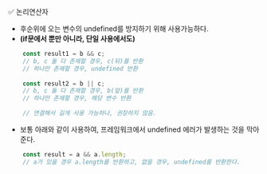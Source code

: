 ✅ 논리연산자
* 후순위에 오는 변수의 undefined를 방지하기 위해 사용가능하다.
* <b>(if문에서 뿐만 아니라, 단일 사용에서도)</b>
```javascript
    const result1 = b && c;
    // b, c 둘 다 존재할 경우, c(뒤)를 반환
    // 하나만 존재할 경우, undefined 반환
    
    const result2 = b || c;
    // b, c 둘 다 존재할 경우, b(앞)를 반환
    // 하나만 존재할 경우, 해당 변수 반환
    
    // 연결해서 길게 사용 가능하나, 권장하지 않음.
```

* 보통 아래와 같이 사용하여, 프레임워크에서 undefined 에러가 발생하는 것을 막아준다.
```javascript
    const result = a && a.length;
    // a가 있을 경우 a.length를 반환하고, 없을 경우, undefined를 반환한다.
```